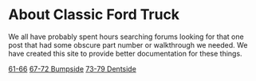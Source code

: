 <!-- TITLE: Classic Ford Truck -->
<!-- SUBTITLE: A site for documenting for clasic ford trucks -->

# About Classic Ford Truck
We all have probably spent hours searching forums looking for that one post that had some obscure part number or walkthrough we needed. We have created this site to provide better documentation for these things. 

[61-66](/61-66)
[67-72 Bumpside](/67-72-bumpside)
[73-79 Dentside](/73-79-dentside)
